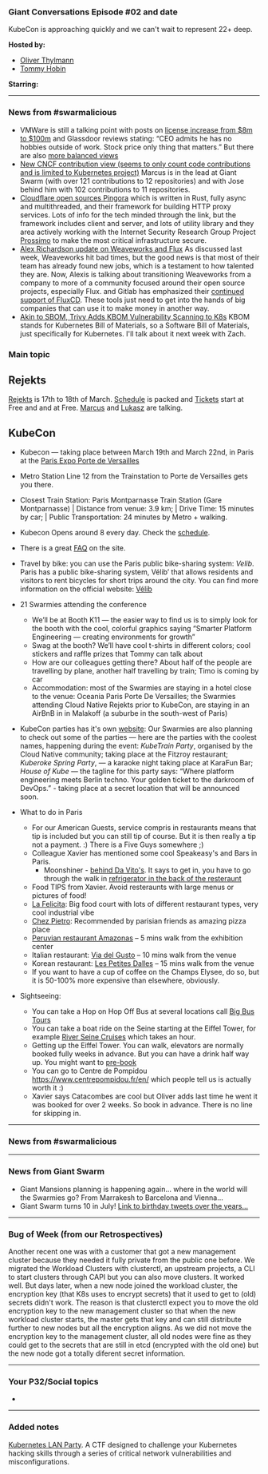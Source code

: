 
### Giant Conversations Episode #02 and date 

KubeCon is approaching quickly and we can't wait to represent 22+ deep.


**Hosted by:** 

* [Oliver Thylmann](https://twitter.com/othylmann)
* [Tommy Hobin](https://twitter.com/tommyhobin)

**Starring:** 

------------------------------------------------------------------------------------------------------------------------------

### News from #swarmalicious

- VMWare is still a talking point with posts on [license increase from $8m to $100m](https://twitter.com/cioontherun/status/1760770717040115988) and Glassdoor reviews stating: “CEO admits he has no hobbies outside of work. Stock price only thing that matters.” But there are also [more balanced views](https://moorinsightsstrategy.com/research-notes/cutting-through-the-vmware-noise/)
- [New CNCF contribution view (seems to only count code contributions and is limited to Kubernetes project)](https://contribcard.clotributor.dev/) Marcus is in the lead at Giant Swarm (with over 121 contributions to 12 repositories) and with Jose behind him with 102 contributions to 11 repositories. 
- [Cloudflare open sources Pingora](https://blog.cloudflare.com/pingora-open-source) which is written in Rust, fully async and multithreaded, and their framework for building HTTP proxy services. Lots of info for the tech minded through the link, but the framework includes client and server, and lots of utility library and they area actively working with the Internet Security Research Group Project [Prossimo](https://www.memorysafety.org/blog/introducing-river) to make the most critical infrastructure secure. 
- [Alex Richardson update on Weaveworks and Flux](https://www.linkedin.com/posts/richardsonalexis_hi-everyone-i-am-very-sad-to-announce-activity-7171213301555666945-16RJ/?utm_source=share&utm_medium=member_android) As discussed last week, Weaveworks hit bad times, but the good news is that most of their team has already found new jobs, which is a testament to how talented they are. Now, Alexis is talking about transitioning Weaveworks from a company to more of a community focused around their open source projects, especially Flux. 
and Gitlab has emphasized their [continued support of FluxCD](https://about.gitlab.com/blog/2024/03/05/the-continued-support-of-fluxcd-at-gitlab/). These tools just need to get into the hands of big companies that can use it to make money in another way.
- [Akin to SBOM, Trivy Adds KBOM Vulnerability Scanning to K8s](https://thenewstack.io/akin-to-sbom-trivy-adds-kbom-vulnerability-scanning-to-k8s/) KBOM stands for Kubernetes Bill of Materials, so a Software Bill of Materials, just specifically for Kubernetes. I'll talk about it next week with Zach.



### Main topic

## Rejekts

[Rejekts](https://cloud-native.rejekts.io/) is 17th to 18th of March. [Schedule](https://cloud-native.rejekts.io/#schedule) is packed and [Tickets](https://www.eventbrite.com/e/cloud-native-rejekts-eu-2024-tickets-760550746757?aff=oddtdtcreator) start at Free and and at Free. [Marcus](https://cfp.cloud-native.rejekts.io/cloud-native-rejekts-eu-paris-2024/talk/KCN3QV/) and [Lukasz](https://cfp.cloud-native.rejekts.io/cloud-native-rejekts-eu-paris-2024/talk/KHFPCL/) are talking. 

## KubeCon
 
* Kubecon — taking place between March 19th and March 22nd, in Paris at the [Paris Expo Porte de Versailles](https://events.linuxfoundation.org/kubecon-cloudnativecon-europe/venue-travel/)
* Metro Station Line 12 from the Trainstation to Porte de Versailles gets you there.
* Closest Train Station: Paris Montparnasse Train Station (Gare Montparnasse) | Distance from venue: 3.9 km; | Drive Time: 15 minutes by car; | Public Transportation: 24 minutes by Metro + walking.
* Kubecon Opens around 8 every day. Check the [schedule](https://events.linuxfoundation.org/kubecon-cloudnativecon-europe/program/schedule/).
* There is a great [FAQ](https://events.linuxfoundation.org/kubecon-cloudnativecon-europe/attend/faq/#general) on the site.
* Travel by bike: you can use the Paris public bike-sharing system: *Velib*. Paris has a public bike-sharing system, Vélib’ that allows residents and visitors to rent bicycles for short trips around the city. You can find more information on the official website: [Vélib](https://www.velib-metropole.fr/fr_GB)
 
* 21 Swarmies attending the conference
  * We’ll be at Booth K11 — the easier way to find us is to simply look for the booth with the cool, colorful graphics saying “Smarter Platform Engineering — creating environments for growth”
  * Swag at the booth? We’ll have cool t-shirts in different colors; cool stickers and raffle prizes that Tommy can talk about
  * How are our colleagues getting there? About half of the people are travelling by plane, another half travelling by train; Timo is coming by car
  * Accommodation: most of the Swarmies are staying in a hotel close to the venue: Oceania Paris Porte De Versailles; the Swarmies attending Cloud Native Rejekts prior to KubeCon, are staying in an AirBnB in in Malakoff (a suburbe in the south-west of Paris)
* KubeCon parties has it's own [website](https://conf.party/kubecon-eu-2024.html): Our Swarmies are also planning to check out some of the parties — here are the parties with the coolest names, happening during the event: _KubeTrain Party_, organised by the Cloud Native community; taking place at the Fitzroy restaurant; _Kuberoke Spring Party_, — a karaoke night taking place at KaraFun Bar; _House of Kube_ — the tagline for this party says: “Where platform engineering meets Berlin techno. Your golden ticket to the darkroom of DevOps.” - taking place at a secret location that will be announced soon.
* What to do in Paris
  * For our American Guests, service compris in restaurants means that tip is included but you can still tip of course. But it is then really a tip not a payment. :) There is a Five Guys somewhere ;)
  * Colleague Xavier has mentioned some cool Speakeasy's and Bars in Paris.
    * Moonshiner - [behind Da Vito's](https://davitopizzeria.fr/menu-da-vito/). It says to get in, you have to go through the walk in [refrigerator in the back of the resteraunt](https://parisdrinksguide.com/en/blog/where-to-drink-93/bars-98/unveiling-hidden-bars-of-paris-16.htm#:~:text=Hiding%20with%20great%20effect%20behind,and%20a%20homemade%20acidic%20lollipop)
  * Food TIPS from Xavier. Avoid resteraunts with large menus or pictures of food!
  * [La Felicita](https://www.lafelicita.fr/): Big food court with lots of different restaurant types, very cool industrial vibe
  * [Chez Pietro](https://www.tripadvisor.com/Restaurant_Review-g187147-d8730773-Reviews-Pietro_Ristorante-Paris_Ile_de_France.html): Recommended by parisian friends as amazing pizza place
  * [Peruvian restaurant Amazonas](https://www.amazonas-restaurants15.com/en) – 5 mins walk from the exhibition center
  * Italian restaurant: [Via del Gusto](https://www.viadelgusto.fr/) – 10 mins walk from the venue
  * Korean restaurant: [Les Petites Dalles](https://lespetitesdalles.fr/fr) – 15 mins walk from the venue
  * If you want to have a cup of coffee on the Champs Elysee, do so, but it is 50-100% more expensive than elsewhere, obviously.
* Sightseeing:
  * You can take a Hop on Hop Off Bus at several locations call [Big Bus Tours](https://www.bigbustours.com/en/paris/paris-bus-tours)
  * You can take a boat ride on the Seine starting at the Eiffel Tower, for example [River Seine Cruises](https://riverseinecruise.com/) which takes an hour.
  * Getting up the Eiffel Tower. You can walk, elevators are normally booked fully weeks in advance. But you can have a drink half way up. You might want to [pre-book](https://www.toureiffel.paris/en/rates-opening-times) 
  * You can go to Centre de Pompidou https://www.centrepompidou.fr/en/ which people tell us is actually worth it :) 
  * Xavier says Catacombes are cool but Oliver adds last time he went it was booked for over 2 weeks. So book in advance. There is no line for skipping in.

 
    
------------------------------------------------------------------------------------------------------------------------------

### News from #swarmalicious
------------------------------------------------------------------------------------------------------------------------------

### News from Giant Swarm

* Giant Mansions planning is happening again... where in the world will the Swarmies go? From Marrakesh to Barcelona and Vienna...
* Giant Swarm turns 10 in July! [Link to birthday tweets over the years...](https://twitter.com/search?q=%40giantswarm%20birthday&src=typed_query)

------------------------------------------------------------------------------------------------------------------------------


### Bug of Week (from our Retrospectives)

Another recent one was with a customer that got a new management cluster because they needed it fully private from the public one before. We migrated the Workload Clusters with clusterctl, an upstream projects, a CLI to start clusters through CAPI but you can also move clusters. It worked well. But days later, when a new node joined the workload cluster, the encryption key (that K8s uses to encrypt secrets) that it used to get to (old) secrets didn't work. The reason is that clusterctl expect you to move the old encryption key to the new management cluster so that when the new workload cluster starts, the master gets that key and can still distribute further to new nodes but all the encryption aligns. As we did not move the encryption key to the management cluster, all old nodes were fine as they could get to  the secrets that are still in etcd (encrypted with the old one) but the new node got a totally diferent secret information. 

------------------------------------------------------------------------------------------------------------------------------

### Your P32/Social topics 

* 

------------------------------------------------------------------------------------------------------------------------------

### Added notes

[Kubernetes LAN Party](https://k8slanparty.com/). A CTF designed to challenge your Kubernetes hacking skills through a series of critical network vulnerabilities and misconfigurations.



